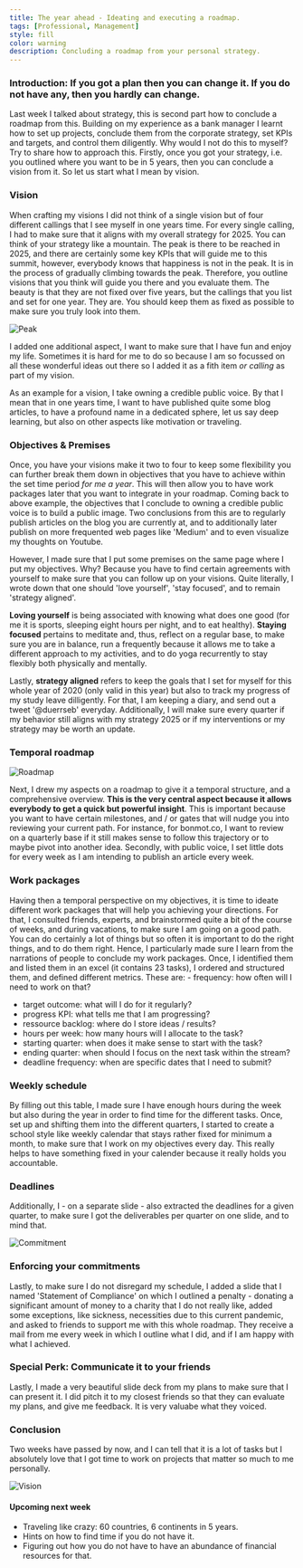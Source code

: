 ```yaml
---
title: The year ahead - Ideating and executing a roadmap. 
tags: [Professional, Management]
style: fill
color: warning
description: Concluding a roadmap from your personal strategy.
---
```

### Introduction: If you got a plan then you can change it. If you do not have any, then you hardly can change.

Last week I talked about strategy, this is second part how to conclude a roadmap from this. Building on my experience as a bank manager I learnt how to set up projects, conclude them from the corporate strategy, set KPIs and targets, and control them diligently. Why would I not do this to myself? 
Try to share how to approach this. 
Firstly, once you got your strategy, i.e. you outlined where you want to be in 5 years, then you can conclude a vision from it. So let us start what I mean by vision.

### Vision

When crafting my visions I did not think of a single vision but of four different callings that I see myself in one years time. For every single calling, I had to make sure that it aligns with my overall strategy for 2025. You can think of your strategy like a mountain. The peak is there to be reached in 2025, and there are certainly some key KPIs that will guide me to this summit, however, everybody knows that happiness is not in the peak. It is in the process of gradually climbing towards the peak. Therefore, you outline visions that you think will guide you there and you evaluate them. The beauty is that they are not fixed over five years, but the callings that you list and set for one year. They are. You should keep them as fixed as possible to make sure you truly look into them. 

![Peak](https://images.unsplash.com/photo-1535224206242-487f7090b5bb?ixlib=rb-1.2.1&ixid=eyJhcHBfaWQiOjEyMDd9&auto=format&fit=crop&w=1350&q=80)

I added one additional aspect, I want to make sure that I have fun and enjoy my life. Sometimes it is hard for me to do so because I am so focussed on all these wonderful ideas out there so I added it as a fith item *or calling* as part of my vision. 

As an example for a vision, I take owning a credible public voice. By that I mean that in one years time, I want to have published quite some blog articles, to have a profound name in a dedicated sphere, let us say deep learning, but also on other aspects like motivation or traveling.

### Objectives & Premises 

Once, you have your visions make it two to four to keep some flexibility you can further break them down in objectives that you have to achieve within the set time period *for me a year*. This will then allow you to have work packages later that you want to integrate in your roadmap. 
Coming back to above example, the objectives that I conclude to owning a credible public voice is to build a public image. Two conclusions from this are to regularly publish articles on the blog you are currently at, and to additionally later  publish on more frequented web pages like 'Medium' and to even visualize my thoughts on Youtube.

However, I made sure that I put some premises on the same page where I put my objectives. Why? Because you have to find certain agreements with yourself to make sure that you can follow up on your visions. Quite literally, I wrote down that one should 'love yourself', 'stay focused', and to remain 'strategy aligned'. 

__Loving yourself__ is being associated with knowing what does one good (for me it is sports, sleeping eight hours per night, and to eat healthy).
__Staying focused__ pertains to meditate and, thus, reflect on a regular base, to make sure you are in balance, run a frequently because it allows me to take a different approach to my activities, and to do yoga recurrently to stay flexibly both physically and mentally.

Lastly, __strategy aligned__ refers to keep the goals that I set for myself for this whole year of 2020 (only valid in this year) but also to track my progress of my study leave dilligently. For that, I am keeping a diary, and send out a tweet '@duerrseb' everyday. Additionally, I will make sure every quarter if my behavior still aligns with my strategy 2025 or if my interventions or my strategy may be worth an update.

### Temporal roadmap

![Roadmap](https://images.unsplash.com/photo-1498637841888-108c6b723fcb?ixlib=rb-1.2.1&ixid=eyJhcHBfaWQiOjEyMDd9&auto=format&fit=crop&w=1491&q=80)

Next, I drew my aspects on a roadmap to give it a temporal structure, and a comprehensive overview. **This is the very central aspect because it allows everybody to get a quick but powerful insight**. This is important because you want to have certain milestones, and / or gates that will nudge you into reviewing your current path. For instance, for bonmot.co, I want to review on a quarterly base if it still makes sense to follow this trajectory or to maybe pivot into another idea. 
Secondly, with public voice, I set little dots for every week as I am intending to publish an article every week.

### Work packages

Having then a temporal perspective on my objectives, it is time to ideate different work packages that will help you achieving your directions. For that, I consulted friends, experts, and brainstormed quite a bit of the course of weeks, and during vacations, to make sure I am going on a good path. You can do certainly a lot of things but so often it is important to do the right things, and to do them right. Hence, I particularly made sure I learn from the narrations of people to conclude my work packages. Once, I identified them and listed them in an excel (it contains 23 tasks), I ordered and structured them, and defined different metrics. These are: - frequency: how often will I need to work on that?
- target outcome: what will I do for it regularly?
- progress KPI: what tells me that I am progressing?
- ressource backlog: where do I store ideas / results?
- hours per week: how many hours will I allocate to the task?
- starting quarter: when does it make sense to start with the task?
- ending quarter: when should I focus on the next task within the stream?
- deadline frequency: when are specific dates that I need to submit?

### Weekly schedule

By filling out this table, I made sure I have enough hours during the week but also during the year in order to find time for the different tasks. Once, set up and shifting them into the different quarters, I started to create a school style like weekly calendar that stays rather fixed for minimum a month, to make sure that I work on my objectives every day. This really helps to have something fixed in your calender because it really holds you accountable.

### Deadlines

Additionally, I - on a separate slide - also extracted the deadlines for a given quarter, to make sure I got the deliverables per quarter on one slide, and to mind that. 

![Commitment](https://images.unsplash.com/photo-1508726096737-5ac7ca26345f?ixlib=rb-1.2.1&ixid=eyJhcHBfaWQiOjEyMDd9&auto=format&fit=crop&w=1300&q=80)

### Enforcing your commitments

Lastly, to make sure I do not disregard my schedule, I added a slide that I named 'Statement of Compliance' on which I outlined a penalty - donating a significant amount of money to a charity that I do not really like, added some exceptions, like sickness, necessities due to this current pandemic, and asked to friends to support me with this whole roadmap. They receive a mail from me every week in which I outline what I did, and if I am happy with what I achieved.

### Special Perk: Communicate it to your friends

Lastly, I made a very beautiful slide deck from my plans to make sure that I can present it. I did pitch it to my closest friends so that they can evaluate my plans, and give me feedback. It is very valuabe what they voiced. 

### Conclusion

Two weeks have passed by now, and I can tell that it is a lot of tasks but I absolutely love that I got time to work on projects that matter so much to me personally.

![Vision](https://images.unsplash.com/photo-1455849318743-b2233052fcff?ixlib=rb-1.2.1&ixid=eyJhcHBfaWQiOjEyMDd9&auto=format&fit=crop&w=1350&q=80)

#### Upcoming next week 
- Traveling like crazy: 60 countries, 6 continents in 5 years. 
- Hints on how to find time if you do not have it.
- Figuring out how you do not have to have an abundance of financial resources for that.


<script id="dsq-count-scr" src="//duerr.disqus.com/count.js" async></script>